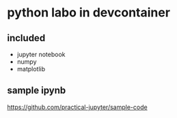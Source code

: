 # python labo in devcontainer

## included

* jupyter notebook
* numpy
* matplotlib

## sample ipynb

https://github.com/practical-jupyter/sample-code
